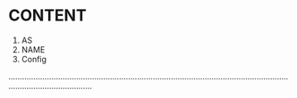 # CONTENT

1. AS
2. NAME
3. Config


.................................................................................................................................................................
